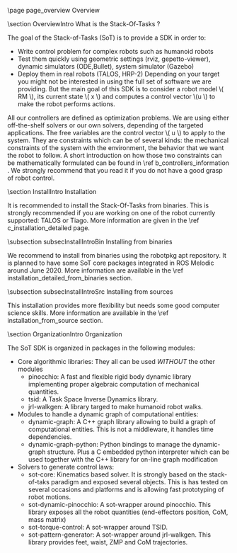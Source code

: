 \page page_overview Overview

\section OverviewIntro What is the Stack-Of-Tasks ?

The goal of the Stack-of-Tasks (SoT) is to provide a SDK in order to:
 * Write control problem for complex robots such as humanoid robots
 * Test them quickly using geometric settings (rviz, gepetto-viewer), dynamic simulators (ODE,Bullet), system simulator (Gazebo)
 * Deploy them in real robots (TALOS, HRP-2)
Depending on your target you might not be interested in using the full set of software we are providing. But the main goal of this SDK is to consider a robot model 
\\( RM \\), its current state \\( x \\) and computes a control vector \\(u \\) to make the robot performs actions.

All our controllers are defined as optimization problems. We are using either off-the-shelf solvers or our own solvers, depending of the targeted applications. The free variables are the control vector \\( u \\) to apply to the system. They are constraints which can be of several kinds: the mechanical constraints of the system with the environment, the behavior that we want the robot to follow. A short introduction on how those two constraints can be mathematically formulated can be found 
in \ref b_controllers_information . We strongly recommend that you read it if you do not have a good grasp of robot control.

\section InstallIntro Installation

It is recommended to install the Stack-Of-Tasks from binaries. This is strongly recommended if you are working on one of the robot currently supported: TALOS or Tiago.
More information are given in the \ref c_installation_detailed page.

\subsection subsecInstallIntroBin Installing from binaries

We recommend to install from binaries using the robotpkg apt repository. It is planned to have some SoT core packages integrated in ROS Melodic around June 2020.
More information are available in the \ref installation_detailed_from_binaries section.

\subsection subsecInstallIntroSrc Installing from sources

This installation provides more flexibility but needs some good computer science skills.
More information are available in the \ref installation_from_source section.

\section OrganizationIntro Organization

The SoT SDK is organized in packages in the following modules:
 * Core algorithmic libraries: They all can be used *WITHOUT* the other modules
   * pinocchio: A fast and flexible rigid body dynamic library implementing proper algebraic computation of mechanical quantities.
   * tsid: A Task Space Inverse Dynamics library.
   * jrl-walkgen: A library targed to make humanoid robot walks.
 * Modules to handle a dynamic graph of computational entities:
   * dynamic-graph: A C++ graph library allowing to build a graph of computational entities. This is not a middleware, it handles time dependencies.
   * dynamic-graph-python: Python bindings to manage the dynamic-graph structure. Plus a C embedded python interpreter which can be used together with the C++ library for on-line graph modification
 * Solvers to generate control laws:
   * sot-core: Kinematics based solver. It is strongly based on the stack-of-taks paradigm and exposed several objects. This is has tested on several occasions and platforms and is allowing fast prototyping of robot motions.
   * sot-dynamic-pinocchio: A sot-wrapper around pinocchio. This library exposes all the robot quantities (end-effectors position, CoM, mass matrix)
   * sot-torque-control: A sot-wrapper around TSID. 
   * sot-pattern-generator: A sot-wrapper around jrl-walkgen. This library provides feet, waist, ZMP and CoM trajectories.

